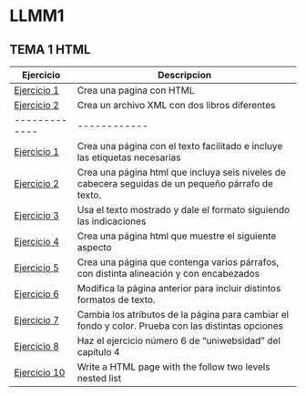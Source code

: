 # LLMM1

## TEMA 1  HTML

Ejercicio | Descripcion
------|------
[Ejercicio 1](TEMA1/HTML-IRAKLY.html)|Crea una pagina con HTML
[Ejercicio 2](TEMA1/XML-IRAKLY.xml)|Crea un archivo XML con dos libros diferentes
-------------|------------
[Ejercicio 1](TEMA1/HTML-EJ-1.html)|Crea una página con el texto facilitado e incluye las etiquetas necesarias
[Ejercicio 2](TEMA1/HTML-EJ-2.html)|Crea una página html que incluya seis niveles de cabecera seguidas de un pequeño párrafo de texto.
[Ejercicio 3](TEMA1/HTML-EJ-3.html)|Usa el texto mostrado y dale el formato siguiendo las indicaciones
[Ejercicio 4](TEMA1/HTML-EJ-4.html)|Crea una página html que muestre el siguiente aspecto
[Ejercicio 5](TEMA1/HTML-EJ-5.html)|Crea una página que contenga varios párrafos, con distinta alineación y con encabezados
[Ejercicio 6](TEMA1/HTML-EJ-6.html)|Modifica la página anterior para incluir distintos formatos de texto.
[Ejercicio 7](TEMA1/HTML-EJ-7.html)|Cambia los atributos de la página para cambiar el fondo y color. Prueba con las distintas opciones
[Ejercicio 8](TEMA1/HTML-EJ-8/indice.html)|Haz el ejercicio número 6 de “uniwebsidad” del capítulo 4 
[Ejercicio 10](TEMA1/HTML-EJ-10.html)|Write a HTML page with the follow two levels nested list 
